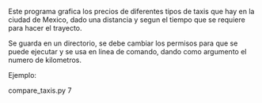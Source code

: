 Este programa grafica los precios de diferentes tipos de taxis que hay en la ciudad de Mexico, 
dado una distancia y segun el tiempo que se requiere para hacer el trayecto.

Se guarda en un directorio, se debe cambiar los permisos para que se puede ejecutar y se usa en linea de comando, 
dando como argumento el numero de kilometros. 

Ejemplo:

compare_taxis.py 7

